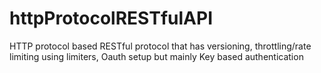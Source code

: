 # httpProtocolRESTfulAPI
HTTP protocol based RESTful protocol that has versioning, throttling/rate limiting using limiters, Oauth setup but mainly Key based authentication  
